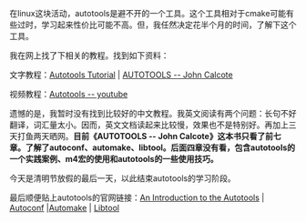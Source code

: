 在linux这块活动，autotools是避不开的一个工具。这个工具相对于cmake可能有些过时，学习起来性价比可能不高。但，我任然决定花半个月的时间，了解下这个工具。

我在网上找了下相关的教程。找到如下资料：

文字教程：[Autotools Tutorial](https://www.lrde.epita.fr/~adl/autotools.html) | [AUTOTOOLS -- John Calcote](https://www.amazon.cn/dp/B003WUYEL6/ref=sr_1_1?__mk_zh_CN=%E4%BA%9A%E9%A9%AC%E9%80%8A%E7%BD%91%E7%AB%99&dchild=1&keywords=autotools&qid=1616146359&sr=8-1)

视频教程：[Autotools -- youtube](https://www.youtube.com/watch?v=4q_inV9M_us&list=PLVs4_hjgAxYXW9eEvMHohiLVtqdxaDG3j)

遗憾的是，我暂时没有找到比较好的中文教程。我英文阅读有两个问题：长句不好翻译，词汇量太小。因而，英文文档读起来比较慢，效果也不是特别好。再加上三天打鱼两天晒网。**目前《AUTOTOOLS -- John Calcote》这本书只看了前七章。了解了autoconf、automake、libtool。后面四章没有看，包含autotools的一个实践案例、m4宏的使用和autotools的一些使用技巧。**

今天是清明节放假的最后一天，以此结束autotools的学习阶段。

最后顺便贴上autotools的官网链接：[An Introduction to the Autotools](https://www.gnu.org/software/automake/manual/html_node/Autotools-Introduction.html) | [Autoconf](https://www.gnu.org/software/autoconf/) |[Automake](https://www.gnu.org/software/automake/automake.html) | [Libtool](https://www.gnu.org/software/libtool/libtool.html)